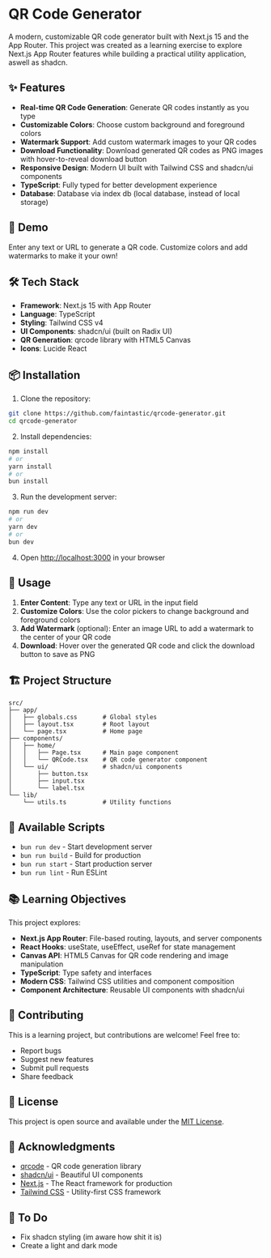 # QR Code Generator

A modern, customizable QR code generator built with Next.js 15 and the App Router. This project was created as a learning exercise to explore Next.js App Router features while building a practical utility application, aswell as shadcn.

## ✨ Features

- **Real-time QR Code Generation**: Generate QR codes instantly as you type
- **Customizable Colors**: Choose custom background and foreground colors
- **Watermark Support**: Add custom watermark images to your QR codes
- **Download Functionality**: Download generated QR codes as PNG images with hover-to-reveal download button
- **Responsive Design**: Modern UI built with Tailwind CSS and shadcn/ui components
- **TypeScript**: Fully typed for better development experience
- **Database**: Database via index db (local database, instead of local storage)

## 🚀 Demo

Enter any text or URL to generate a QR code. Customize colors and add watermarks to make it your own!

## 🛠️ Tech Stack

- **Framework**: Next.js 15 with App Router
- **Language**: TypeScript
- **Styling**: Tailwind CSS v4
- **UI Components**: shadcn/ui (built on Radix UI)
- **QR Generation**: qrcode library with HTML5 Canvas
- **Icons**: Lucide React

## 📦 Installation

1. Clone the repository:
```bash
git clone https://github.com/faintastic/qrcode-generator.git
cd qrcode-generator
```

2. Install dependencies:
```bash
npm install
# or
yarn install
# or
bun install
```

3. Run the development server:
```bash
npm run dev
# or
yarn dev
# or
bun dev
```

4. Open [http://localhost:3000](http://localhost:3000) in your browser

## 🎯 Usage

1. **Enter Content**: Type any text or URL in the input field
2. **Customize Colors**: Use the color pickers to change background and foreground colors
3. **Add Watermark** (optional): Enter an image URL to add a watermark to the center of your QR code
4. **Download**: Hover over the generated QR code and click the download button to save as PNG

## 🏗️ Project Structure

```
src/
├── app/
│   ├── globals.css       # Global styles
│   ├── layout.tsx        # Root layout
│   └── page.tsx          # Home page
├── components/
│   ├── home/
│   │   ├── Page.tsx      # Main page component
│   │   └── QRCode.tsx    # QR code generator component
│   └── ui/               # shadcn/ui components
│       ├── button.tsx
│       ├── input.tsx
│       └── label.tsx
└── lib/
    └── utils.ts          # Utility functions
```

## 🔧 Available Scripts

- `bun run dev` - Start development server
- `bun run build` - Build for production
- `bun run start` - Start production server
- `bun run lint` - Run ESLint

## 📚 Learning Objectives

This project explores:

- **Next.js App Router**: File-based routing, layouts, and server components
- **React Hooks**: useState, useEffect, useRef for state management
- **Canvas API**: HTML5 Canvas for QR code rendering and image manipulation
- **TypeScript**: Type safety and interfaces
- **Modern CSS**: Tailwind CSS utilities and component composition
- **Component Architecture**: Reusable UI components with shadcn/ui

## 🤝 Contributing

This is a learning project, but contributions are welcome! Feel free to:

- Report bugs
- Suggest new features
- Submit pull requests
- Share feedback

## 📄 License

This project is open source and available under the [MIT License](LICENSE).

## 🙏 Acknowledgments

- [qrcode](https://github.com/soldair/node-qrcode) - QR code generation library
- [shadcn/ui](https://ui.shadcn.com/) - Beautiful UI components
- [Next.js](https://nextjs.org/) - The React framework for production
- [Tailwind CSS](https://tailwindcss.com/) - Utility-first CSS framework

## 📃 To Do
- Fix shadcn styling (im aware how shit it is)
- Create a light and dark mode